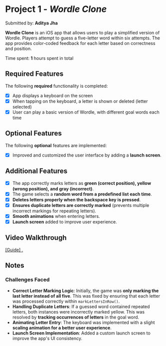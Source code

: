 # Project 1 - *Wordle Clone*

Submitted by: **Aditya Jha**

**Wordle Clone** is an iOS app that allows users to play a simplified version of Wordle. Players attempt to guess a five-letter word within six attempts. The app provides color-coded feedback for each letter based on correctness and position.

Time spent: **1** hours spent in total

## **Required Features**

The following **required** functionality is completed:

- [x] App displays a keyboard on the screen
- [x] When tapping on the keyboard, a letter is shown or deleted (letter selected)
- [x] User can play a basic version of Wordle, with different goal words each time

## **Optional Features**

The following **optional** features are implemented:

- [x] Improved and customized the user interface by adding a **launch screen**.

## **Additional Features**

- [x] The app correctly marks letters as **green (correct position), yellow (wrong position), and gray (incorrect)**.
- [x] The game selects a **random word from a predefined list each time**.
- [x] **Deletes letters properly when the backspace key is pressed**.
- [x] **Ensures duplicate letters are correctly marked** (prevents multiple incorrect markings for repeating letters).
- [x] **Smooth animations** when entering letters.
- [x] **Launch screen** added to improve user experience.

## **Video Walkthrough**

[[Guide] .](https://youtube.com/shorts/X1oULqTpcm0?feature=share)

## **Notes**

### **Challenges Faced**
- **Correct Letter Marking Logic**: Initially, the game was **only marking the last letter instead of all five**. This was fixed by ensuring that each letter was processed correctly within `markLettersInRow()`.
- **Handling Duplicate Letters**: If a guessed word contained repeated letters, both instances were incorrectly marked yellow. This was resolved by **tracking occurrences of letters** in the goal word.
- **Animating Letter Entry**: The keyboard was implemented with a slight **scaling animation for a better user experience**.
- **Launch Screen Implementation**: Added a custom launch screen to improve the app's UI consistency.



